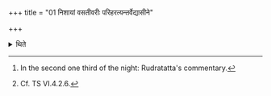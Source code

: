 +++
title = "01 निशायां वसतीवरीः परिहरत्यन्तर्वेद्यासीने"

+++

<details><summary>थिते</summary>

1. At night,[^1] (the Adhvaryu) carries round the Vasatīvarī (-waters) while the sacrificer and his wife are sitting within the altar.[^2]   

[^1]: In the second one third of the night: Rudratatta's commentary.  

[^2]: Cf. TS VI.4.2.6.  
</details>
